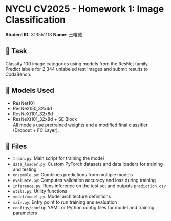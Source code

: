 # NYCU CV2025 - Homework 1: Image Classification

**Student ID:** 313551113
**Name:** 王唯誠

## 📌 Task
Classify 100 image categories using models from the ResNet family.  
Predict labels for 2,344 unlabeled test images and submit results to CodaBench.

## 🧠 Models Used
- ResNet101
- ResNeXt50_32x4d
- ResNeXt101_32x8d
- ResNeXt101_32x8d + SE Block  
All models use pretrained weights and a modified final classifier (Dropout + FC Layer).


## 📄 Files

- `train.py`: Main script for training the model  
- `data_loader.py`: Custom PyTorch datasets and data loaders for training and testing  
- `ensemble.py`: Combines predictions from multiple models 
- `evaluate.py`: Computes validation accuracy and loss during training  
- `inference.py`: Runs inference on the test set and outputs `prediction.csv`  
- `utils.py`: Utility functions 
- `model/model.py`: Model architecture definitions 
- `main.py`: Entry point to run training ans evaluation 
- `configs/config`: YAML or Python config files for model and training parameters  

